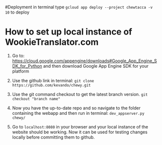 #Deployment
in terminal type ```gcloud app deploy --project chewtacca -v 10``` to deploy

# How to set up local instance of WookieTranslator.com

1. Go to: https://cloud.google.com/appengine/downloads#Google_App_Engine_SDK_for_Python and then download Google App Engine SDK for your platform

2. Use the github link in terminal: ```git clone https://github.com/kevando/chewy.git```

3. Use the git command checkout to get the latest branch version. ```git checkout "branch name"```

4. Now you have the up-to-date repo and so navigate to the folder containing the webapp and then run in terminal: ```dev_appserver.py chewy/```

5. Go to ```localhost:8080``` in your browser and your local instance of the website should be working. Now it can be used for testing changes locally before committing them to github.
